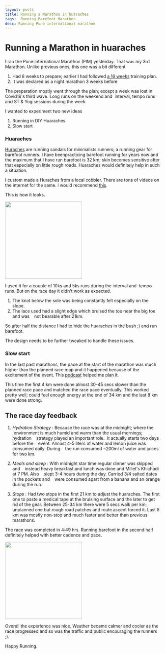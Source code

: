 ```yaml
---
layout: posts
title: Running a Marathon in huaraches
tags:  Running Barefoot Marathon
desc: Running Pune international marathon
---
```


# Running a Marathon in huaraches

I ran the Pune International Marathon (PIM) yesterday. That was my 3rd Marathon.
Unlike previous ones, this one was a bit different

1. Had 8 weeks to prepare; earlier I had followed [a 16 weeks](https://yogeshpowar.github.io/blog/2021/08/01/FMTraining.html) training plan.
2. It was declared as a night marathon 3 weeks before

The preparation mostly went through the plan; except a week was lost in
Covid19's third wave. Long runs on the weekend and  interval, tempo runs and ST
& Yog sessions during the week.

I wanted to experiment two new ideas

1. Running in DIY Huaraches
2. Slow start

### Huaraches

[Huraches](https://en.wikipedia.org/wiki/Huarache_(running_shoe)) are running
sandals for minimalists runners; a running gear for barefoot runners. I have
beenpracticing barefoot running for years now and the maximum that I have run
barefoot is 32 km; skin becomes sensitive after that especially on little rough
roads.  Huaraches would definitely help in such a situation.

I custom made a Huraches from a local cobbler. There are tons of videos on the
internet for the same. I would recommend
[this](https://www.youtube.com/watch?v=3zfJGoQvOaM).

This is how it looks.

<a href="/blog/assets/images/huarches.jpg"><img src="/blog/assets/images/huarches.jpg"
width="250"/></a>

I used it for a couple of 10ks and 5ks runs during the interval and  tempo runs.
But on the race day it didn't work as expected.

1. The knot below the sole was being constantly felt especially on the slope.
2. The lace used had a slight edge which bruised the toe near the big toe and was
   not bearable after 21km.

So after half the distance I had to hide the huaraches in the bush ;) and run
barefoot.

The design needs to be further tweaked to handle these issues.

### Slow start

In the last past marathons, the pace at the start of the marathon was much higher
than the planned race map and it happened because of the excitement of the
event. This [podcast]() helped me plan it.

This time the first 4 km were done almost 30-45 secs slower than the planned race
pace and matched the race pace eventually. This worked pretty well; could feel
enough energy at the end of 34 km and the last 8 km were done strong.

## The race day feedback

1. *Hydration Strategy* : Because the race was at the midnight; where the
   environment is much humid and warm than the usual mornings; hydration
   strategy played an important role.  It actually starts two days before the
   event. Almost 4-5 liters of water and lemon juice was consumed daily. During
   the run consumed ~200ml of water and juices for two km.

2. *Meals and sleep* : With midnight star time regular dinner was skipped and
   instead heavy breakfast and lunch was done and Millet's Khichadi at 7 PM. Also
   slept 3-4 hours during the day. Carried 3/4 salted dates in the pockets and
   were consumed apart from a banana and an orange during the run.

3. *Stops* : Had two stops in the first 21 km to adjust the huaraches. The first
   one to paste a medical tape at the bruising surface and the later to get
   rid of the gear. Between 25-34 km there were 5 secs walk per km; unplanned one
   but rough road patches and route ascent forced it. Last 8 km was mostly
   non-stop and much faster and better than previous marathons.

The race was completed in 4:49 hrs. Running barefoot in the second half
definitely helped with better cadence and pace.

<a href="/blog/assets/images/pim35.jpg"><img src="/blog/assets/images/pim35.jpg" width="250"/></a>

Overall the experience was nice. Weather became calmer and cooler as the race
progressed and so was the traffic and public encouraging the runners ;).

Happy Running.
